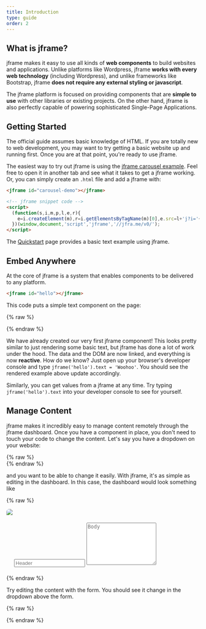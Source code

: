 ```yaml
---
title: Introduction
type: guide
order: 2
---
```


## What is jframe?

jframe makes it easy to use all kinds of **web components** to build websites and applications.  Unlike platforms like Wordpress, jframe **works with every web technology** (including Wordpress), and unlike frameworks like Bootstrap, jframe **does not require any external styling or javascript**.

The jframe platform is focused on providing components that are **simple to use** with other libraries or existing projects.  On the other hand, jframe is also perfectly capable of powering sophisticated Single-Page Applications.
<!--- when used in combination with [modern tooling](single-file-components.html) and [supporting libraries](https://github.com/vuejs/awesome-vue#libraries--plugins). -->

<!-- If you are an experienced frontend developer and want to know how jframe compares to other libraries/frameworks, check out the [Comparison with Other Frameworks](comparison.html). -->

## Getting Started

<p class="tip">The official guide assumes basic knowledge of HTML. If you are totally new to web development, you may want to try getting a basic website up and running first.  Once you are at that point, you're ready to use jframe.</p>

The easiest way to try out jframe is using the [jframe carousel example](https://codepen.io/jframe/pen/NROZrm). Feel free to open it in another tab and see what it takes to get a jframe working. Or, you can simply create an `.html` file and add a jframe with:

``` html
<jframe id="carousel-demo"></jframe>

<!-- jframe snippet code -->
<script>
  (function(s,i,m,p,l,e,r){
    e=i.createElement(m),r=i.getElementsByTagName(m)[0],e.src=l+'j?i='+[].map.call(i.querySelectorAll(p),function(f){return f.id})+'',s[p]={f:[],ready:function(c){s[p].f.push(c)}},r.parentNode.insertBefore(e,r)
  })(window,document,'script','jframe','//jfra.me/v0/');
</script>
```

The [Quickstart](quickstart.html) page provides a basic text example using jframe.

## Embed Anywhere

At the core of jframe is a system that enables components to be delivered to any platform.

``` html
<jframe id="hello"></jframe>
```
This code puts a simple text component on the page:

{% raw %}
<div class="demo">
  <jframe id="hello"></jframe>
</div>
{% endraw %}

We have already created our very first jframe component! This looks pretty similar to just rendering some basic text, but jframe has done a lot of work under the hood. The data and the DOM are now linked, and everything is now **reactive**. How do we know? Just open up your browser's developer console and type `jframe('hello').text = 'Woohoo'`. You should see the rendered example above update accordingly.

Similarly, you can get values from a jframe at any time. Try typing `jframe('hello').text` into your developer console to see for yourself.

## Manage Content

jframe makes it incredibly easy to manage content remotely through the jframe dashboard. Once you have a component in place, you don't need to touch your code to change the content. Let's say you have a dropdown on your website:


{% raw %}
<br>
<jframe id="accordion-dropdown"></jframe>
{% endraw %}

and you want to be able to change it easily. With jframe, it's as simple as editing in the dashboard. In this case, the dashboard would look something like

{% raw %}
<div id="dashboard-1" class="demo" style="padding: 0px; border-radius: 7px; overflow: hidden;">
  <form>
    <img src="https://res.cloudinary.com/jframe/image/upload/c_crop,g_north,h_50,w_705/v1481595881/mock_chrome-window.png"/>
    <div style="margin: 20px;">
      <input type="text" class="form-control" style="max-width: 90%;" v-model="header" :change="setDropdownText()" placeholder="Header">
      <textarea class="form-control" style="max-width: 90%; min-height: 110px;" v-model="body" :change="setDropdownText()" placeholder="Body"></textarea>
    </div>
  </form>
</div>
<script>
  var dashboard1 = new Vue({
    el: '#dashboard-1',
    data: { header: '', body: '' },
    methods: {
      setDropdownText: function() {
        if (!window.jframe) return
        jframe("dropdown").panels[0].header = dashboard1.header || 'Add a header'
        jframe("dropdown").panels[0].body = dashboard1.body || 'Add a body'
      }
    }
  })
</script>
{% endraw %}

Try editing the content with the form. You should see it change in the dropdown above the form.

<!-- This example demonstrates that we can bind data to not only text and attributes, but also the **structure** of the DOM. Moreover, Vue also provides a powerful transition effect system that can automatically apply [transition effects](transitions.html) when elements are inserted/updated/removed by Vue. -->

<!-- ## Single API Call -->

<!-- ## Composing with Components -->

<!-- ## Speed vs CDN -->

<!-- ## Ready for More? -->

{% raw %}
<script>
  // jframe snippet code
  (function(s,i,m,p,l,e,r){
    e=i.createElement(m),r=i.getElementsByTagName(m)[0],e.src=l+'j?i='+[].map.call(i.querySelectorAll(p),function(f){return f.id})+'',s[p]={f:[],ready:function(c){s[p].f.push(c)}},r.parentNode.insertBefore(e,r)
  })(window,document,'script','jframe','//jfra.me/v0/');

  jframe.ready(function() {
    if (!dashboard1 || !jframe("dropdown").panels) return
    dashboard1.header = jframe("dropdown").panels[0].header
    dashboard1.body = jframe("dropdown").panels[0].body
  })
</script>
{% endraw %}
